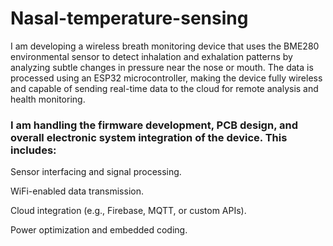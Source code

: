 # Nasal-temperature-sensing
I am developing a wireless breath monitoring device that uses the BME280 environmental sensor to detect inhalation and exhalation patterns by analyzing subtle changes in pressure near the nose or mouth. The data is processed using an ESP32 microcontroller, making the device fully wireless and capable of sending real-time data to the cloud for remote analysis and health monitoring.

### I am handling the firmware development, PCB design, and overall electronic system integration of the device. This includes:

Sensor interfacing and signal processing.

WiFi-enabled data transmission.

Cloud integration (e.g., Firebase, MQTT, or custom APIs).

Power optimization and embedded coding.
